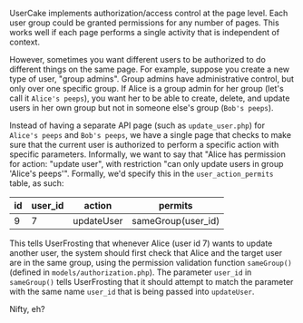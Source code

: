 UserCake implements authorization/access control at the page level.  Each user group could be granted permissions for any number of pages.  This works well if each page performs a single activity that is independent of context.

However, sometimes you want different users to be authorized to do different things on the same page.  For example, suppose you create a new type of user, "group admins".  Group admins have administrative control, but only over one specific group.  If Alice is a group admin for her group (let's call it `Alice's peeps`), you want her to be able to create, delete, and update users in her own group but not in someone else's group (`Bob's peeps`).

Instead of having a separate API page (such as `update_user.php`) for `Alice's peeps` and `Bob's peeps`, we have a single page that checks to make sure that the current user is authorized to perform a specific action with specific parameters.  Informally, we want to say that "Alice has permission for action: "update user", with restriction "can only update users in group 'Alice's peeps'".  Formally, we'd specify this in the `user_action_permits` table, as such:

| id  | user_id | action | permits |
| ------------- | ------------- | ------------- | ------------- |
| 9 | 7 | updateUser | sameGroup(user_id) |

This tells UserFrosting that whenever Alice (user id 7) wants to update another user, the system should first check that Alice and the target user are in the same group, using the permission validation function `sameGroup()` (defined in `models/authorization.php`).  The parameter `user_id` in `sameGroup()` tells UserFrosting that it should attempt to match the parameter with the same name `user_id` that is being passed into `updateUser`.

Nifty, eh?
